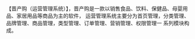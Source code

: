 【晋产购（运营管理系统）】，晋产购是一款以销售食品、饮料、保健品、母婴用品、家居用品等商品为主的软件，
	运营管理系统主要分为首页管理，分类管理、品牌管理、商品管理，类型管理、订单管理、营销管理、权限管理一
	系列模块构成。